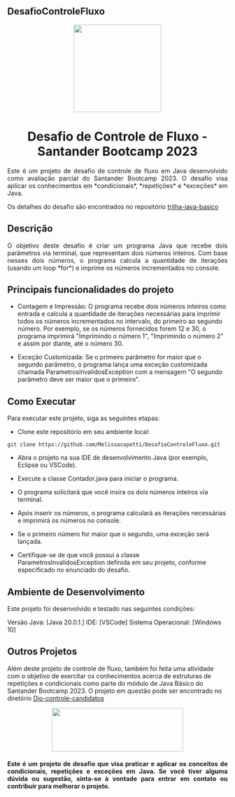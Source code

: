 ## DesafioControleFluxo

<p align="center">
  <img width="200" height="200" src="https://lp.dio.me/wp-content/uploads/2023/05/BADGE_LUZ-4.png">
</p>

<h1 align = "center">Desafio de Controle de Fluxo - Santander Bootcamp 2023</h1>
<p align="justify">
Este é um projeto de desafio de controle de fluxo em Java desenvolvido como avaliação parcial do Santander Bootcamp 2023. O desafio visa aplicar os conhecimentos em *condicionais*, *repetições* e *exceções* em Java.
</p>

Os detalhes do desafio são encontrados no repositório [trilha-java-basico](https://github.com/digitalinnovationone/trilha-java-basico/tree/main/desafios/sintaxe)

## Descrição
<p align="justify">
O objetivo deste desafio é criar um programa Java que recebe dois parâmetros via terminal, que representam dois números inteiros. Com base nesses dois números, o programa calcula a quantidade de iterações (usando um loop *for*) e imprime os números incrementados no console.
</p>

## Principais funcionalidades do projeto

* Contagem e Impressão: O programa recebe dois números inteiros como entrada e calcula a quantidade de iterações necessárias para imprimir todos os números incrementados no intervalo, do primeiro ao segundo número. Por exemplo, se os números fornecidos forem 12 e 30, o programa imprimirá "Imprimindo o número 1", "Imprimindo o número 2" e assim por diante, até o número 30.

* Exceção Customizada: Se o primeiro parâmetro for maior que o segundo parâmetro, o programa lança uma exceção customizada chamada ParametrosInvalidosException com a mensagem "O segundo parâmetro deve ser maior que o primeiro".

## Como Executar
Para executar este projeto, siga as seguintes etapas:

* Clone este repositório em seu ambiente local:

```
git clone https://github.com/Melissacopetti/DesafioControleFluxo.git
```
* Abra o projeto na sua IDE de desenvolvimento Java (por exemplo, Eclipse ou VSCode).

* Execute a classe Contador.java para iniciar o programa.

* O programa solicitará que você insira os dois números inteiros via terminal.

* Após inserir os números, o programa calculará as iterações necessárias e imprimirá os números no console.

* Se o primeiro número for maior que o segundo, uma exceção será lançada.

* Certifique-se de que você possui a classe ParametrosInvalidosException definida em seu projeto, conforme especificado no enunciado do desafio.

## Ambiente de Desenvolvimento
Este projeto foi desenvolvido e testado nas seguintes condições:

Versão Java: [Java 20.0.1.]
IDE: [VSCode]
Sistema Operacional: [Windows 10]

## Outros Projetos
<p align="justify">
  
Além deste projeto de controle de fluxo, também foi 
feita uma atividade com o objetivo de exercitar os conhecimentos acerca de estruturas de 
repetições e condicionais como parte do módulo de Java Básico do Santander Bootcamp 2023. O projeto em questão pode ser encontrado no diretório [Dio-controle-candidatos](https://github.com/Melissacopetti/Dio-controle-candidatos) </P>


<p align="center">
  <img width="300" height="100" src="https://static.wixstatic.com/media/7a378f_5140deabd7d040378d740069cb692b87~mv2.png/v1/crop/x_0,y_10,w_1334,h_493/fill/w_568,h_208,al_c,q_85,usm_0.66_1.00_0.01,enc_auto/logo%20DIO.png">
</p>
<h4 align="justify">
Este é um projeto de desafio que visa praticar e aplicar os conceitos de condicionais, repetições e exceções em Java. Se você tiver alguma dúvida ou sugestão, sinta-se à vontade para entrar em contato ou contribuir para melhorar o projeto.
</h4>
